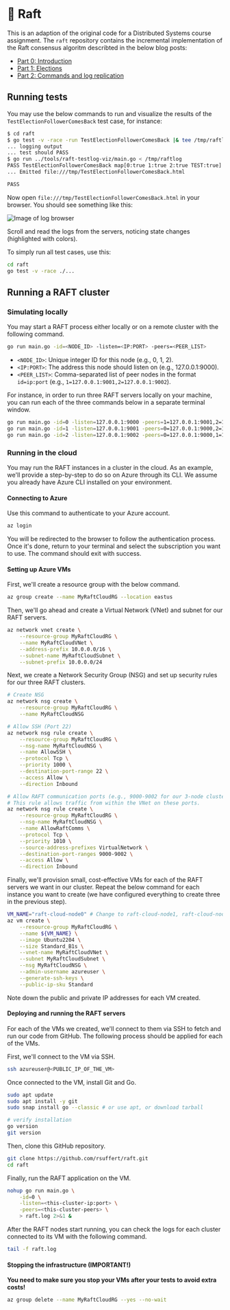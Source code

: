 # :rowboat: Raft

This is an adaption of the original code for a Distributed Systems course assignment. The `raft` repository contains the incremental implementation of the Raft consensus algoritm describted in the below blog posts:

* [Part 0: Introduction](https://eli.thegreenplace.net/2020/implementing-raft-part-0-introduction/)
* [Part 1: Elections](https://eli.thegreenplace.net/2020/implementing-raft-part-1-elections/)
* [Part 2: Commands and log replication](https://eli.thegreenplace.net/2020/implementing-raft-part-2-commands-and-log-replication/)

## Running tests

You may use the below commands to run and visualize the results of the `TestElectionFollowerComesBack` test case, for instance:

```bash
$ cd raft
$ go test -v -race -run TestElectionFollowerComesBack |& tee /tmp/raftlog
... logging output
... test should PASS
$ go run ../tools/raft-testlog-viz/main.go < /tmp/raftlog
PASS TestElectionFollowerComesBack map[0:true 1:true 2:true TEST:true] ; entries: 150
... Emitted file:///tmp/TestElectionFollowerComesBack.html

PASS
```

Now open `file:///tmp/TestElectionFollowerComesBack.html` in your browser.
You should see something like this:

![Image of log browser](./raftlog-screenshot.png)

Scroll and read the logs from the servers, noticing state changes (highlighted with colors).

To simply run all test cases, use this:

```bash
cd raft
go test -v -race ./...
```

## Running a RAFT cluster

### Simulating locally

You may start a RAFT process either locally or on a remote cluster with the following command.

```bash
go run main.go -id=<NODE_ID> -listen=<IP:PORT> -peers=<PEER_LIST>
```

- `<NODE_ID>`: Unique integer ID for this node (e.g., 0, 1, 2).
- `<IP:PORT>`: The address this node should listen on (e.g., 127.0.0.1:9000).
- `<PEER_LIST>`: Comma-separated list of peer nodes in the format `id=ip:port` (e.g., `1=127.0.0.1:9001,2=127.0.0.1:9002`).

For instance, in order to run three RAFT servers locally on your machine, you can run each of the three commands below in a separate terminal window.

```bash
go run main.go -id=0 -listen=127.0.0.1:9000 -peers=1=127.0.0.1:9001,2=127.0.0.1:9002
go run main.go -id=1 -listen=127.0.0.1:9001 -peers=0=127.0.0.1:9000,2=127.0.0.1:9002
go run main.go -id=2 -listen=127.0.0.1:9002 -peers=0=127.0.0.1:9000,1=127.0.0.1:9001
```

### Running in the cloud

You may run the RAFT instances in a cluster in the cloud. As an example, we'll provide a step-by-step to do so on Azure through its CLI. We assume you already have Azure CLI installed on your environment.

#### Connecting to Azure

Use this command to authenticate to your Azure account.

```bash
az login
```

You will be redirected to the browser to follow the authentication process. Once it's done, return to your terminal and select the subscription you want to use. The command should exit with success.

#### Setting up Azure VMs

First, we'll create a resource group with the below command.

```bash
az group create --name MyRaftCloudRG --location eastus
```

Then, we'll go ahead and create a Virtual Network (VNet) and subnet for our RAFT servers.

```bash
az network vnet create \
    --resource-group MyRaftCloudRG \
    --name MyRaftCloudVNet \
    --address-prefix 10.0.0.0/16 \
    --subnet-name MyRaftCloudSubnet \
    --subnet-prefix 10.0.0.0/24
```

Next, we create a Network Security Group (NSG) and set up security rules for our three RAFT clusters.

```bash
# Create NSG
az network nsg create \
    --resource-group MyRaftCloudRG \
    --name MyRaftCloudNSG

# Allow SSH (Port 22)
az network nsg rule create \
    --resource-group MyRaftCloudRG \
    --nsg-name MyRaftCloudNSG \
    --name AllowSSH \
    --protocol Tcp \
    --priority 1000 \
    --destination-port-range 22 \
    --access Allow \
    --direction Inbound

# Allow RAFT communication ports (e.g., 9000-9002 for our 3-node cluster)
# This rule allows traffic from within the VNet on these ports.
az network nsg rule create \
    --resource-group MyRaftCloudRG \
    --nsg-name MyRaftCloudNSG \
    --name AllowRaftComms \
    --protocol Tcp \
    --priority 1010 \
    --source-address-prefixes VirtualNetwork \
    --destination-port-ranges 9000-9002 \
    --access Allow \
    --direction Inbound
```

Finally, we'll provision small, cost-effective VMs for each of the RAFT servers we want in our cluster. Repeat the below command for each instance you want to create (we have configured everything to create three in the previous step).

```bash
VM_NAME="raft-cloud-node0" # Change to raft-cloud-node1, raft-cloud-node2 etc.
az vm create \
    --resource-group MyRaftCloudRG \
    --name ${VM_NAME} \
    --image Ubuntu2204 \
    --size Standard_B1s \
    --vnet-name MyRaftCloudVNet \
    --subnet MyRaftCloudSubnet \
    --nsg MyRaftCloudNSG \
    --admin-username azureuser \
    --generate-ssh-keys \
    --public-ip-sku Standard
```

Note down the public and private IP addresses for each VM created.

#### Deploying and running the RAFT servers

For each of the VMs we created, we'll connect to them via SSH to fetch and run our code from GitHub. The following process should be applied for each of the VMs.

First, we'll connect to the VM via SSH.

```bash
ssh azureuser@<PUBLIC_IP_OF_THE_VM>
```

Once connected to the VM, install Git and Go.

```bash
sudo apt update
sudo apt install -y git
sudo snap install go --classic # or use apt, or download tarball

# verify installation
go version
git version
```

Then, clone this GitHub repository.

```bash
git clone https://github.com/rsuffert/raft.git
cd raft
```

Finally, run the RAFT application on the VM.

```bash
nohup go run main.go \
    -id=0 \
    -listen=<this-cluster-ip:port> \
    -peers=<this-cluster-peers> \
    > raft.log 2>&1 &
```

After the RAFT nodes start running, you can check the logs for each cluster connected to its VM with the following command.

```bash
tail -f raft.log
```

#### Stopping the infrastructure (IMPORTANT!)

**You need to make sure you stop your VMs after your tests to avoid extra costs!**

```bash
az group delete --name MyRaftCloudRG --yes --no-wait
```